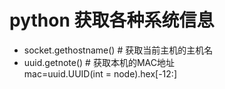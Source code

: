 # python 获取各种系统信息
* socket.gethostname()    # 获取当前主机的主机名
* uuid.getnote()    # 获取本机的MAC地址  
  mac=uuid.UUID(int = node).hex[-12:]
